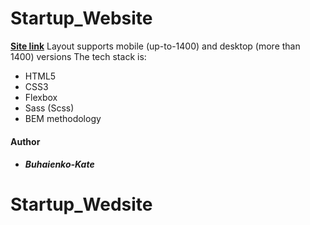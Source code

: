 # Startup_Website

**[Site link](https://buhaienko-kate.github.io/Startup_Wedsite/)**
Layout supports mobile (up-to-1400) and desktop (more than 1400) versions
The tech stack is:

- HTML5
- CSS3
- Flexbox
- Sass (Scss)
- BEM methodology

#### Author

- ##### Buhaienko-Kate

# Startup_Wedsite
